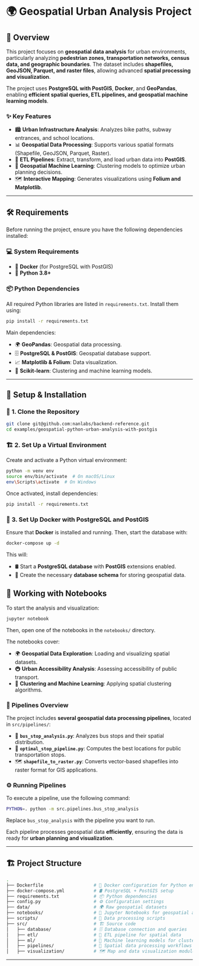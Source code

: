 # 🌍 Geospatial Urban Analysis Project

## 📌 Overview

This project focuses on **geospatial data analysis** for urban environments, particularly analyzing **pedestrian zones, transportation networks, census data, and geographic boundaries**. The dataset includes **shapefiles, GeoJSON, Parquet, and raster files**, allowing advanced **spatial processing and visualization**.

The project uses **PostgreSQL with PostGIS**, **Docker**, and **GeoPandas**, enabling **efficient spatial queries, ETL pipelines, and geospatial machine learning models**.

### ✨ **Key Features**

- 🏙 **Urban Infrastructure Analysis**: Analyzes bike paths, subway entrances, and school locations.
- 📊 **Geospatial Data Processing**: Supports various spatial formats (Shapefile, GeoJSON, Parquet, Raster).
- 🔄 **ETL Pipelines**: Extract, transform, and load urban data into **PostGIS**.
- 🤖 **Geospatial Machine Learning**: Clustering models to optimize urban planning decisions.
- 🗺 **Interactive Mapping**: Generates visualizations using **Folium and Matplotlib**.

---

## 🛠 **Requirements**

Before running the project, ensure you have the following dependencies installed:

### 💻 **System Requirements**

- 🐳 **Docker** (for PostgreSQL with PostGIS)
- 🐍 **Python 3.8+**

### 📦 **Python Dependencies**

All required Python libraries are listed in `requirements.txt`. Install them using:

```sh
pip install -r requirements.txt
```

Main dependencies:

- 🌍 **GeoPandas**: Geospatial data processing.
- 🗄 **PostgreSQL & PostGIS**: Geospatial database support.
- 📈 **Matplotlib & Folium**: Data visualization.
- 🤖 **Scikit-learn**: Clustering and machine learning models.

---

## 🚀 **Setup & Installation**

### 📂 **1. Clone the Repository**

```sh
git clone git@github.com:nanlabs/backend-reference.git
cd examples/geospatial-python-urban-analysis-with-postgis
```

### 🏗 **2. Set Up a Virtual Environment**

Create and activate a Python virtual environment:

```sh
python -m venv env
source env/bin/activate  # On macOS/Linux
env\Scripts\activate  # On Windows
```

Once activated, install dependencies:

```sh
pip install -r requirements.txt
```

### 🐳 **3. Set Up Docker with PostgreSQL and PostGIS**

Ensure that **Docker** is installed and running. Then, start the database with:

```sh
docker-compose up -d
```

This will:

- 🛢 Start a **PostgreSQL database** with **PostGIS** extensions enabled.
- 📌 Create the necessary **database schema** for storing geospatial data.

## 📖 **Working with Notebooks**

To start the analysis and visualization:

```sh
jupyter notebook
```

Then, open one of the notebooks in the `notebooks/` directory.

The notebooks cover:

- 🌍 **Geospatial Data Exploration**: Loading and visualizing spatial datasets.
- 🚇 **Urban Accessibility Analysis**: Assessing accessibility of public transport.
- 🤖 **Clustering and Machine Learning**: Applying spatial clustering algorithms.


### 📌 **Pipelines Overview**
The project includes **several geospatial data processing pipelines**, located in `src/pipelines/`:

- 🚌 **`bus_stop_analysis.py`**: Analyzes bus stops and their spatial distribution.
- 📍 **`optimal_stop_pipeline.py`**: Computes the best locations for public transportation stops.
- 🗺 **`shapefile_to_raster.py`**: Converts vector-based shapefiles into raster format for GIS applications.

### ⚙️ **Running Pipelines**
To execute a pipeline, use the following command:

```sh
PYTHON=. python -m src.pipelines.bus_stop_analysis
```

Replace `bus_stop_analysis` with the pipeline you want to run.

Each pipeline processes geospatial data **efficiently**, ensuring the data is ready for **urban planning and visualization**.

---

## 🏗 **Project Structure**

```sh
.
├── Dockerfile                   # 🐳 Docker configuration for Python environment
├── docker-compose.yml           # 🛢 PostgreSQL + PostGIS setup
├── requirements.txt             # 📦 Python dependencies
├── config.py                    # ⚙️ Configuration settings
├── data/                        # 🌍 Raw geospatial datasets
├── notebooks/                   # 📖 Jupyter Notebooks for geospatial analysis
├── scripts/                     # 🔄 Data processing scripts
├── src/                         # 🏗 Source code
│   ├── database/                # 🗄 Database connection and queries
│   ├── etl/                     # 🔄 ETL pipeline for spatial data
│   ├── ml/                      # 🤖 Machine learning models for clustering
│   ├── pipelines/               # 📌 Spatial data processing workflows
│   ├── visualization/           # 🗺 Map and data visualization modules
```

---

